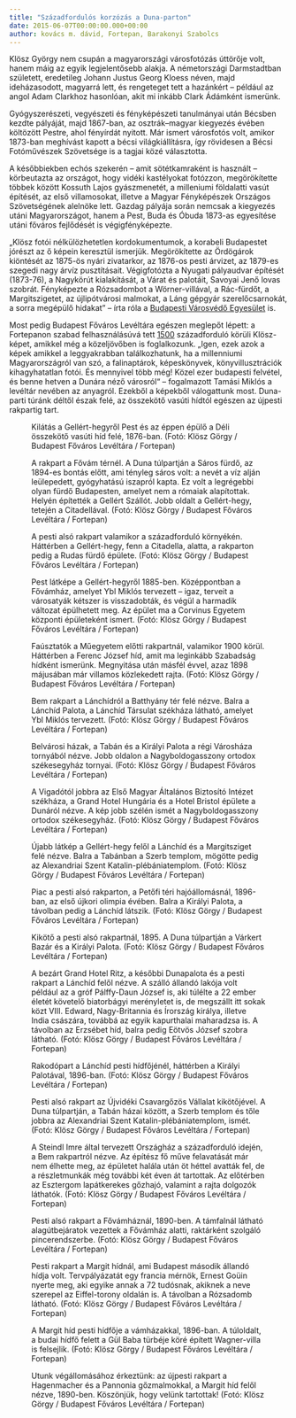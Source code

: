 ```yaml
---
title: "Századfordulós korzózás a Duna-parton"
date: 2015-06-07T00:00:00.000+00:00
author: kovács m. dávid, Fortepan, Barakonyi Szabolcs
---
```


Klösz György nem csupán a magyarországi városfotózás úttörője volt, hanem máig az egyik legjelentősebb alakja. A németországi Darmstadtban született, eredetileg Johann Justus Georg Kloess néven, majd ideházasodott, magyarrá lett, és rengeteget tett a hazánkért – például az angol Adam Clarkhoz hasonlóan, akit mi inkább Clark Ádámként ismerünk.

Gyógyszerészeti, vegyészeti és fényképészeti tanulmányai után Bécsben kezdte pályáját, majd 1867-ban, az osztrák–magyar kiegyezés évében költözött Pestre, ahol fényírdát nyitott. Már ismert városfotós volt, amikor 1873-ban meghívást kapott a bécsi világkiállításra, így rövidesen a Bécsi Fotóművészek Szövetsége is a tagjai közé választotta.

A későbbiekben echós szekerén – amit sötétkamraként is használt – körbeutazta az országot, hogy vidéki kastélyokat fotózzon, megörökítette többek között Kossuth Lajos gyászmenetét, a milleniumi földalatti vasút építését, az első villamosokat, illetve a Magyar Fényképészek Országos Szövetségének alelnöke lett. Gazdag pályája során nemcsak a kiegyezés utáni Magyarországot, hanem a Pest, Buda és Óbuda 1873-as egyesítése utáni főváros fejlődését is végigfényképezte.

„Klösz fotói nélkülözhetetlen kordokumentumok, a korabeli Budapestet jórészt az ő képein keresztül ismerjük. Megörökítette az Ördögárok kiöntését az 1875-ös nyári zivatarkor, az 1876-os pesti árvizet, az 1879-es szegedi nagy árvíz pusztításait. Végigfotózta a Nyugati pályaudvar építését (1873-76), a Nagykörút kialakítását, a Várat és palotáit, Savoyai Jenő lovas szobrát. Fényképezte a Rózsadombot a Wörner-villával, a Rác-fürdőt, a Margitszigetet, az újlipótvárosi malmokat, a Láng gépgyár szerelőcsarnokát, a sorra megépülő hidakat” – írta róla a [Budapesti Városvédő Egyesület](http://varosvedo.hu/jeles-evfordulok/klosz-gyorgy-fotografus/) is.

Most pedig Budapest Főváros Levéltára egészen meglepőt lépett: a Fortepanon szabad felhasználásúvá tett [1500](http://www.fortepan.hu/?view=new) századforduló körüli Klösz-képet, amikkel még a közeljövőben is foglalkozunk. „Igen, ezek azok a képek amikkel a leggyakrabban találkozhatunk, ha a millenniumi Magyarországról van szó, a falinaptárok, képeskönyvek, könyvillusztrációk kihagyhatatlan fotói. És mennyivel több még! Közel ezer budapesti felvétel, és benne hetven a Dunára néző városról“ – fogalmazott Tamási Miklós a levéltár nevében az anyagról. Ezekből a képekből válogattunk most. Duna-parti túránk déltől észak felé, az összekötő vasúti hídtól egészen az újpesti rakpartig tart.

<figure>
<img src="/images/8596539_519f9720cfbc31869f2311d2d8bbd686_wm.jpg" alt="" />
<figcaption>Kilátás a Gellért-hegyről Pest és az éppen épülő a Déli összekötő vasúti híd felé, 1876-ban. (Fotó: Klösz Görgy / Budapest Főváros Levéltára / Fortepan)</figcaption>
</figure>

<figure>
<img src="/images/8596519_4a6fff037696a66b4d5b62fddb84e09f_wm.jpg" alt="" />
<figcaption>A rakpart a Fővám térnél. A Duna túlpartján a Sáros fürdő, az 1894-es bontás előtt, ami tényleg sáros volt: a nevét a víz alján leülepedett, gyógyhatású iszapról kapta. Ez volt a legrégebbi olyan fürdő Budapesten, amelyet nem a rómaiak alapítottak. Helyén építették a Gellért Szállót. Jobb oldalt a Gellért-hegy, tetején a Citadellával. (Fotó: Klösz Görgy / Budapest Főváros Levéltára / Fortepan)</figcaption>
</figure>

<figure>
<img src="/images/8596509_e4c45d2c68e3d784197e5eafedcd84e9_wm.jpg" alt="" />
<figcaption>A pesti alsó rakpart valamikor a századforduló környékén. Háttérben a Gellért-hegy, fenn a Citadella, alatta, a rakparton pedig a Rudas fürdő épülete. (Fotó: Klösz Görgy / Budapest Főváros Levéltára / Fortepan)</figcaption>
</figure>

<figure>
<img src="/images/8596535_b1bfb811b51d24c8d7b853abe6049417_wm.jpg" alt="" />
<figcaption>Pest látképe a Gellért-hegyről 1885-ben. Középpontban a Fővámház, amelyet Ybl Miklós tervezett – igaz, terveit a városatyák kétszer is visszadobták, és végül a harmadik változat épülhetett meg. Az épület ma a Corvinus Egyetem központi épületeként ismert. (Fotó: Klösz Görgy / Budapest Főváros Levéltára / Fortepan)</figcaption>
</figure>

<figure>
<img src="/images/8596503_363355744e7020798131c44215354593_wm.jpg" alt="" />
<figcaption>Faúsztatók a Műegyetem előtti rakpartnál, valamikor 1900 körül. Háttérben a Ferenc József híd, amit ma leginkább Szabadság hídként ismerünk. Megnyitása után másfél évvel, azaz 1898 májusában már villamos közlekedett rajta. (Fotó: Klösz Görgy / Budapest Főváros Levéltára / Fortepan)</figcaption>
</figure>

<figure>
<img src="/images/8596501_f6aec33ae4f0787f002ebc3ccfa28c95_wm.jpg" alt="" />
<figcaption>Bem rakpart a Lánchídról a Batthyány tér felé nézve. Balra a Lánchíd Palota, a Lánchíd Társulat székháza látható, amelyet Ybl Miklós tervezett. (Fotó: Klösz Görgy / Budapest Főváros Levéltára / Fortepan)</figcaption>
</figure>

<figure>
<img src="/images/8596507_dea053434777d6e0bf7db1da71fbbf30_wm.jpg" alt="" />
<figcaption>Belvárosi házak, a Tabán és a Királyi Palota a régi Városháza tornyából nézve. Jobb oldalon a Nagyboldogasszony ortodox székesegyház tornyai. (Fotó: Klösz Görgy / Budapest Főváros Levéltára / Fortepan)</figcaption>
</figure>

<figure>
<img src="/images/8596517_b80a899d553956cbac37eb857e38cd5b_wm.jpg" alt="" />
<figcaption>A Vigadótól jobbra az Első Magyar Általános Biztosító Intézet székháza, a Grand Hotel Hungária és a Hotel Bristol épülete a Dunáról nézve. A kép jobb szélén ismét a Nagyboldogasszony ortodox székesegyház. (Fotó: Klösz Görgy / Budapest Főváros Levéltára / Fortepan)</figcaption>
</figure>

<figure>
<img src="/images/8596513_4177bfc38f4153a2cb982eda3b51bb7f_wm.jpg" alt="" />
<figcaption>Újabb látkép a Gellért-hegy felől a Lánchíd és a Margitsziget felé nézve. Balra a Tabánban a Szerb templom, mögötte pedig az Alexandriai Szent Katalin-plébániatemplom. (Fotó: Klösz Görgy / Budapest Főváros Levéltára / Fortepan)</figcaption>
</figure>

<figure>
<img src="/images/8596527_8806a92db8c6c7f2c8d123830978ed6c_wm.jpg" alt="" />
<figcaption>Piac a pesti alsó rakparton, a Petőfi téri hajóállomásnál, 1896-ban, az első újkori olimpia évében. Balra a Királyi Palota, a távolban pedig a Lánchíd látszik. (Fotó: Klösz Görgy / Budapest Főváros Levéltára / Fortepan)</figcaption>
</figure>

<figure>
<img src="/images/8596511_c44629e1af40f3a51a704396aa8c564c_wm.jpg" alt="" />
<figcaption>Kikötő a pesti alsó rakpartnál, 1895. A Duna túlpartján a Várkert Bazár és a Királyi Palota. (Fotó: Klösz Görgy / Budapest Főváros Levéltára / Fortepan)</figcaption>
</figure>

<figure>
<img src="/images/8596515_3bc7b37ae9d2ba85e9bf41e9c62ba1fa_wm.jpg" alt="" />
<figcaption>A bezárt Grand Hotel Ritz, a későbbi Dunapalota és a pesti rakpart a Lánchíd felől nézve. A szálló állandó lakója volt például az a gróf Pálffy-Daun József is, aki túlélte a 22 ember életét követelő biatorbágyi merényletet is, de megszállt itt sokak közt VIII. Edward, Nagy-Britannia és Írország királya, illetve India császára, továbbá az egyik kapurthalai maharadzsa is. A távolban az Erzsébet híd, balra pedig Eötvös József szobra látható. (Fotó: Klösz Görgy / Budapest Főváros Levéltára / Fortepan)</figcaption>
</figure>

<figure>
<img src="/images/8596533_c50c3c6ec3f48066ee7a9139226ca366_wm.jpg" alt="" />
<figcaption>Rakodópart a Lánchíd pesti hídfőjénél, háttérben a Királyi Palotával, 1896-ban. (Fotó: Klösz Görgy / Budapest Főváros Levéltára / Fortepan)</figcaption>
</figure>

<figure>
<img src="/images/8596531_cd604c18b30ef983689fd74bf4fc357a_wm.jpg" alt="" />
<figcaption>Pesti alsó rakpart az Újvidéki Csavargőzös Vállalat kikötőjével. A Duna túlpartján, a Tabán házai között, a Szerb templom és tőle jobbra az Alexandriai Szent Katalin-plébániatemplom, ismét. (Fotó: Klösz Görgy / Budapest Főváros Levéltára / Fortepan)</figcaption>
</figure>

<figure>
<img src="/images/8596505_d4fabba88fb950a94424b23d00ad88de_wm.jpg" alt="" />
<figcaption>A Steindl Imre által tervezett Országház a századforduló idején, a Bem rakpartról nézve. Az építész fő műve felavatását már nem élhette meg, az épületet halála után öt héttel avatták fel, de a részletmunkák még további két éven át tartottak. Az előtérben az Esztergom lapátkerekes gőzhajó, valamint a rajta dolgozók láthatók. (Fotó: Klösz Görgy / Budapest Főváros Levéltára / Fortepan)</figcaption>
</figure>

<figure>
<img src="/images/8596521_355e0294d21fe3739531cf4c93daed2f_wm.jpg" alt="" />
<figcaption>Pesti alsó rakpart a Fővámháznál, 1890-ben. A támfalnál látható alagútbejáratok vezettek a Fővámház alatti, raktárként szolgáló pincerendszerbe. (Fotó: Klösz Görgy / Budapest Főváros Levéltára / Fortepan)</figcaption>
</figure>

<figure>
<img src="/images/8596541_e82511c9e766effef266eb3e3508b73b_wm.jpg" alt="" />
<figcaption>Pesti rakpart a Margit hídnál, ami Budapest második állandó hídja volt. Tervpályázatát egy francia mérnök, Ernest Goüin nyerte meg, aki egyike annak a 72 tudósnak, akiknek a neve szerepel az Eiffel-torony oldalán is. A távolban a Rózsadomb látható. (Fotó: Klösz Görgy / Budapest Főváros Levéltára / Fortepan)</figcaption>
</figure>

<figure>
<img src="/images/8596523_074a6ff87fb54879b222c23ac41faa5c_wm.jpg" alt="" />
<figcaption>A Margit híd pesti hídfője a vámházakkal, 1896-ban. A túloldalt, a budai hídfő felett a Gül Baba türbéje köré épített Wagner-villa is felsejlik. (Fotó: Klösz Görgy / Budapest Főváros Levéltára / Fortepan)</figcaption>
</figure>

<figure>
<img src="/images/8596525_acd87736791ef56aba219b4d4ca3032a_wm.jpg" alt="" />
<figcaption>Utunk végállomásához érkeztünk: az újpesti rakpart a Hagenmacher és a Pannonia gőzmalmokkal, a Margit híd felől nézve, 1890-ben. Köszönjük, hogy velünk tartottak! (Fotó: Klösz Görgy / Budapest Főváros Levéltára / Fortepan)</figcaption>
</figure>
